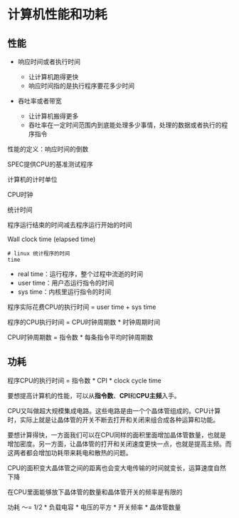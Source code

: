 # 计算机性能和功耗

## 性能

* 响应时间或者执行时间
  * 让计算机跑得更快
  * 响应时间指的是执行程序要花多少时间

* 吞吐率或者带宽
  * 让计算机搬得更多
  * 吞吐率在一定时间范围内到底能处理多少事情，处理的数据或者执行的程序指令



性能的定义：响应时间的倒数



SPEC提供CPU的基准测试程序



计算机的计时单位 

CPU时钟



统计时间 

程序运行结束的时间减去程序运行开始的时间

Wall clock time (elapsed time)

```shell
# linux 统计程序的时间
time 
```

* real time：运行程序，整个过程中流逝的时间
* user time：用户态运行指令的时间
* sys time：内核里运行指令的时间



程序实际花费CPU的执行时间 = user time + sys time



程序的CPU执行时间 = CPU时钟周期数 * 时钟周期时间



CPU时钟周期数 = 指令数 * 每条指令平均时钟周期数



## 功耗

程序CPU的执行时间 = 指令数 * CPI * clock cycle time

要想提高计算机的性能，可以从**指令数**、**CPI**和**CPU主频**入手。

CPU又叫做超大规模集成电路。这些电路是由一个个晶体管组成的。CPU计算时，实际上就是让晶体管的开关不断去打开和关闭来组合成各种运算和功能。

要想计算得快，一方面我们可以在CPU同样的面积里面增加晶体管数量，也就是增加密度。另一方面，让晶体管的打开和关闭速度更快一点，也就是提高主频。而这两者都会增加功耗带来耗电和散热的问题。

CPU的面积变大晶体管之间的距离也会变大电传输的时间就变长，运算速度自然下降

在CPU里面能够放下晶体管的数量和晶体管开关的频率是有限的

功耗 ～= 1/2 * 负载电容 * 电压的平方 * 开关频率 * 晶体管数量

